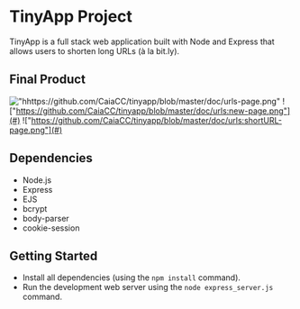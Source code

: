 # TinyApp Project

TinyApp is a full stack web application built with Node and Express that allows users to shorten long URLs (à la bit.ly).

## Final Product

!["hhttps://github.com/CaiaCC/tinyapp/blob/master/doc/urls-page.png"](#)
!["https://github.com/CaiaCC/tinyapp/blob/master/doc/urls:new-page.png"](#)
!["https://github.com/CaiaCC/tinyapp/blob/master/doc/urls:shortURL-page.png"](#)

## Dependencies

- Node.js
- Express
- EJS
- bcrypt
- body-parser
- cookie-session

## Getting Started

- Install all dependencies (using the `npm install` command).
- Run the development web server using the `node express_server.js` command.
